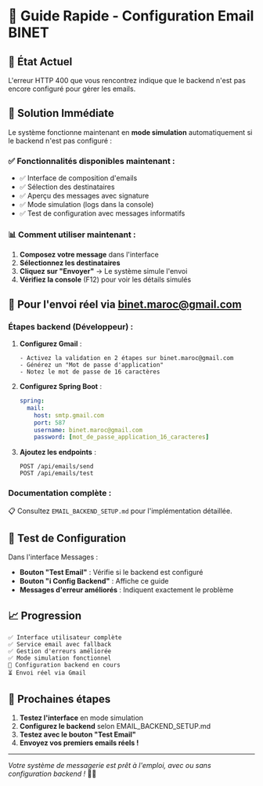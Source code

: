 # 📧 Guide Rapide - Configuration Email BINET

## 🚨 État Actuel

L'erreur HTTP 400 que vous rencontrez indique que le backend n'est pas encore configuré pour gérer les emails.

## 🔧 Solution Immédiate

Le système fonctionne maintenant en **mode simulation** automatiquement si le backend n'est pas configuré :

### ✅ Fonctionnalités disponibles maintenant :
- ✅ Interface de composition d'emails
- ✅ Sélection des destinataires
- ✅ Aperçu des messages avec signature
- ✅ Mode simulation (logs dans la console)
- ✅ Test de configuration avec messages informatifs

### 📊 Comment utiliser maintenant :
1. **Composez votre message** dans l'interface
2. **Sélectionnez les destinataires** 
3. **Cliquez sur "Envoyer"** → Le système simule l'envoi
4. **Vérifiez la console** (F12) pour voir les détails simulés

## 🎯 Pour l'envoi réel via binet.maroc@gmail.com

### Étapes backend (Développeur) :

1. **Configurez Gmail** :
   ```
   - Activez la validation en 2 étapes sur binet.maroc@gmail.com
   - Générez un "Mot de passe d'application" 
   - Notez le mot de passe de 16 caractères
   ```

2. **Configurez Spring Boot** :
   ```yaml
   spring:
     mail:
       host: smtp.gmail.com
       port: 587
       username: binet.maroc@gmail.com
       password: [mot_de_passe_application_16_caracteres]
   ```

3. **Ajoutez les endpoints** :
   ```
   POST /api/emails/send
   POST /api/emails/test
   ```

### Documentation complète :
📋 Consultez `EMAIL_BACKEND_SETUP.md` pour l'implémentation détaillée.

## 🧪 Test de Configuration

Dans l'interface Messages :
- **Bouton "Test Email"** : Vérifie si le backend est configuré
- **Bouton "ℹ️ Config Backend"** : Affiche ce guide
- **Messages d'erreur améliorés** : Indiquent exactement le problème

## 📈 Progression

```
✅ Interface utilisateur complète
✅ Service email avec fallback
✅ Gestion d'erreurs améliorée
✅ Mode simulation fonctionnel
🔄 Configuration backend en cours
⏳ Envoi réel via Gmail
```

## 🚀 Prochaines étapes

1. **Testez l'interface** en mode simulation
2. **Configurez le backend** selon EMAIL_BACKEND_SETUP.md
3. **Testez avec le bouton "Test Email"**
4. **Envoyez vos premiers emails réels !**

---
*Votre système de messagerie est prêt à l'emploi, avec ou sans configuration backend !* 📧✨
